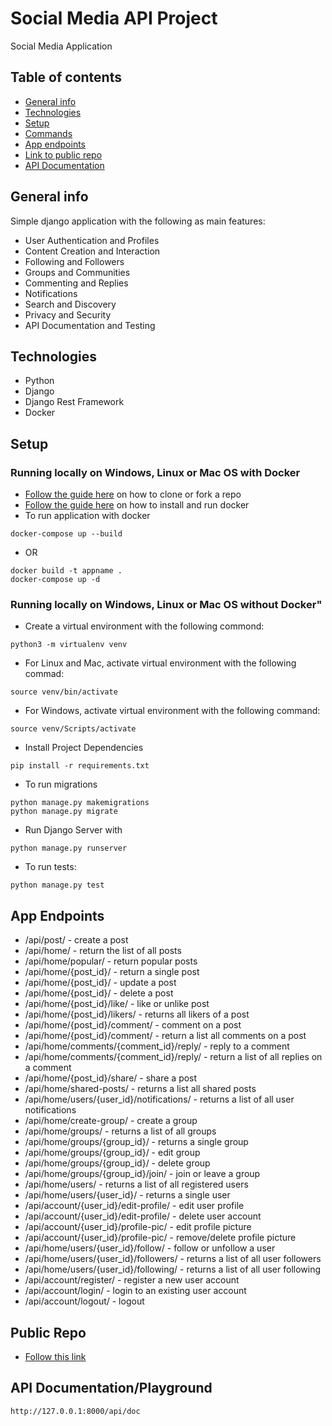 # Social Media API Project
Social Media Application

## Table of contents
* [General info](#general-info)
* [Technologies](#technologies)
* [Setup](#setup)
* [Commands](#commands)
* [App endpoints](#app-endpoints)
* [Link to public repo](#public-repo)
* [API Documentation](#api-documentation)


## General info
Simple django application with the following as main features:

* User Authentication and Profiles
* Content Creation and Interaction
* Following and Followers
* Groups and Communities
* Commenting and Replies
* Notifications
* Search and Discovery
* Privacy and Security
* API Documentation and Testing


## Technologies
* Python
* Django
* Django Rest Framework
* Docker

## Setup
### Running locally on Windows, Linux or Mac OS with Docker
* [Follow the guide here](https://help.github.com/articles/fork-a-repo) on how to clone or fork a repo
* [Follow the guide here](https://docs.docker.com/engine/install/) on how to install and run docker
* To run application with docker
```
docker-compose up --build
```
* OR
```
docker build -t appname .
docker-compose up -d
```

### Running locally on Windows, Linux or Mac OS without Docker"
* Create a virtual environment with the following commond:
```
python3 -m virtualenv venv
```
* For Linux and Mac, activate virtual environment with the following commad:
```
source venv/bin/activate
```
* For Windows, activate virtual environment with the following command:
```
source venv/Scripts/activate
```
* Install Project Dependencies
```
pip install -r requirements.txt
```
* To run migrations
```
python manage.py makemigrations
python manage.py migrate

```
* Run Django Server with
```
python manage.py runserver
```
* To run tests:
```
python manage.py test
```


## App Endpoints
* /api/post/ - create a post
* /api/home/ - return the list of all posts
* /api/home/popular/ - return popular posts
* /api/home/{post_id}/ - return a single post
* /api/home/{post_id}/ - update a post
* /api/home/{post_id}/ - delete a post
* /api/home/{post_id}/like/ - like or unlike post
* /api/home/{post_id}/likers/ - returns all likers of a post
* /api/home/{post_id}/comment/ - comment on a post
* /api/home/{post_id}/comment/ - return a list all comments on a post 
* /api/home/comments/{comment_id}/reply/ - reply to a comment
* /api/home/comments/{comment_id}/reply/ - return a list of all replies on a comment
* /api/home/{post_id}/share/ - share a post
* /api/home/shared-posts/ - returns a list all shared posts
* /api/home/users/{user_id}/notifications/ - returns a list of all user notifications
* /api/home/create-group/ - create a group
* /api/home/groups/ - returns a list of all groups
* /api/home/groups/{group_id}/ - returns a single group
* /api/home/groups/{group_id}/ - edit group
* /api/home/groups/{group_id}/ - delete group
* /api/home/groups/{group_id}/join/ - join or leave a group
* /api/home/users/ - returns a list of all registered users
* /api/home/users/{user_id}/ - returns a single user
* /api/account/{user_id}/edit-profile/ - edit user profile
* /api/account/{user_id}/edit-profile/ - delete user account
* /api/account/{user_id}/profile-pic/ - edit profile picture
* /api/account/{user_id}/profile-pic/ - remove/delete profile picture
* /api/home/users/{user_id}/follow/ - follow or unfollow a user
* /api/home/users/{user_id}/followers/ - returns a list of all user followers
* /api/home/users/{user_id}/following/ - returns a list of all user following
* /api/account/register/ - register a new user account
* /api/account/login/ - login to an existing user account
* /api/account/logout/ - logout

## Public Repo
* [Follow this link](https://github.com/maxwellagyapong/Social_Media_API)

## API Documentation/Playground
```
http://127.0.0.1:8000/api/doc 
```
